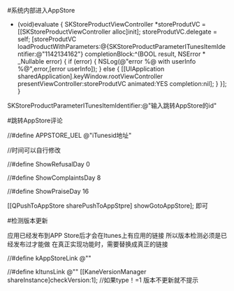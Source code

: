 #系统内部进入AppStore
- (void)evaluate {
SKStoreProductViewController *storeProdutVC = [[SKStoreProductViewController alloc]init];
storeProdutVC.delegate = self;
[storeProdutVC loadProductWithParameters:@{SKStoreProductParameterITunesItemIdentifier:@"1142134162"} completionBlock:^(BOOL result, NSError * _Nullable error) {
if (error) {
NSLog(@"error %@ with userInfo %@",error,[error userInfo]);
} else {
[[UIApplication sharedApplication].keyWindow.rootViewController presentViewController:storeProdutVC animated:YES completion:nil];
}
}];
}

SKStoreProductParameterITunesItemIdentifier:@"输入跳转AppStore的id"

#跳转AppStore评论 

//#define APPSTORE_UEL @"iTunesid地址"

//时间可以自行修改

//#define ShowRefusalDay 0

//#define ShowComplaintsDay 8

//#define ShowPraiseDay 16

[[QPushToAppStore sharePushToAppStpre] showGotoAppStore]; 即可

#检测版本更新

应用已经发布到APP Store后才会在Itunes上有应用的链接
所以版本检测必须是已经发布过才能做
在真正实现功能时，需要替换成真正的链接

//#define kAppStoreLink  @""

//#define kItunsLink @""
[[KaneVersionManager shareInstance]checkVersion:1]; //如果type！=1  版本不更新就不提示 

